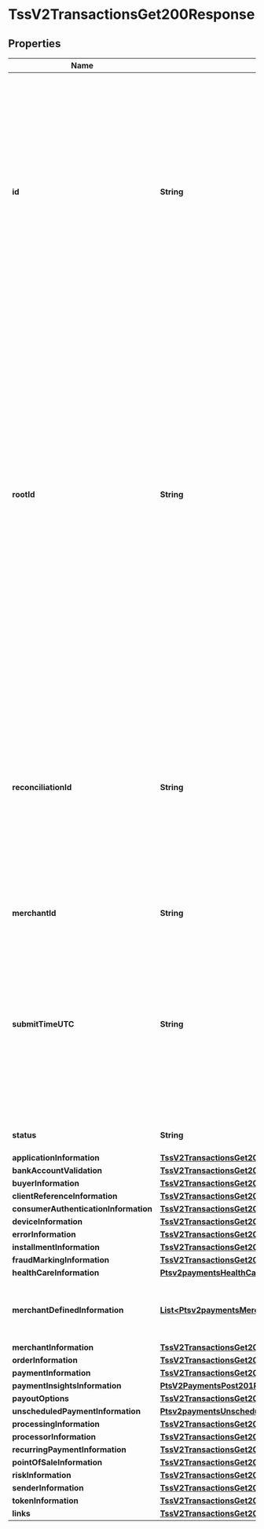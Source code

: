 
# TssV2TransactionsGet200Response

## Properties
Name | Type | Description | Notes
------------ | ------------- | ------------- | -------------
**id** | **String** | An unique identification number generated by Cybersource to identify the submitted request. Returned by all services. It is also appended to the endpoint of the resource. On incremental authorizations, this value with be the same as the identification number returned in the original authorization response.  |  [optional]
**rootId** | **String** | Contains the transaction identifier for the first transaction in the series of transactions. For example, you might send an authorization request for a payment, followed by a capture request for that payment, and then a refund request for that captured payment. Each of those requests, if successful, creates a resource that is assigned an identifier, which is returned in the response. The rootId identifies the first ID in the series, which in this case would be the ID of the original authorization. |  [optional]
**reconciliationId** | **String** | Reference number for the transaction. Depending on how your Cybersource account is configured, this value could either be provided in the API request or generated by CyberSource. The actual value used in the request to the processor is provided back to you by Cybersource in the response.  |  [optional]
**merchantId** | **String** | Your CyberSource merchant ID. |  [optional]
**submitTimeUTC** | **String** | Time of request in UTC. Format: &#x60;YYYY-MM-DDThh:mm:ssZ&#x60; **Example** &#x60;2016-08-11T22:47:57Z&#x60; equals August 11, 2016, at 22:47:57 (10:47:57 p.m.). The &#x60;T&#x60; separates the date and the time. The &#x60;Z&#x60; indicates UTC.  Returned by Cybersource for all services.  |  [optional]
**status** | **String** | The status of the submitted transaction. |  [optional]
**applicationInformation** | [**TssV2TransactionsGet200ResponseApplicationInformation**](TssV2TransactionsGet200ResponseApplicationInformation.md) |  |  [optional]
**bankAccountValidation** | [**TssV2TransactionsGet200ResponseBankAccountValidation**](TssV2TransactionsGet200ResponseBankAccountValidation.md) |  |  [optional]
**buyerInformation** | [**TssV2TransactionsGet200ResponseBuyerInformation**](TssV2TransactionsGet200ResponseBuyerInformation.md) |  |  [optional]
**clientReferenceInformation** | [**TssV2TransactionsGet200ResponseClientReferenceInformation**](TssV2TransactionsGet200ResponseClientReferenceInformation.md) |  |  [optional]
**consumerAuthenticationInformation** | [**TssV2TransactionsGet200ResponseConsumerAuthenticationInformation**](TssV2TransactionsGet200ResponseConsumerAuthenticationInformation.md) |  |  [optional]
**deviceInformation** | [**TssV2TransactionsGet200ResponseDeviceInformation**](TssV2TransactionsGet200ResponseDeviceInformation.md) |  |  [optional]
**errorInformation** | [**TssV2TransactionsGet200ResponseErrorInformation**](TssV2TransactionsGet200ResponseErrorInformation.md) |  |  [optional]
**installmentInformation** | [**TssV2TransactionsGet200ResponseInstallmentInformation**](TssV2TransactionsGet200ResponseInstallmentInformation.md) |  |  [optional]
**fraudMarkingInformation** | [**TssV2TransactionsGet200ResponseFraudMarkingInformation**](TssV2TransactionsGet200ResponseFraudMarkingInformation.md) |  |  [optional]
**healthCareInformation** | [**Ptsv2paymentsHealthCareInformation**](Ptsv2paymentsHealthCareInformation.md) |  |  [optional]
**merchantDefinedInformation** | [**List&lt;Ptsv2paymentsMerchantDefinedInformation&gt;**](Ptsv2paymentsMerchantDefinedInformation.md) | The object containing the custom data that the merchant defines.  |  [optional]
**merchantInformation** | [**TssV2TransactionsGet200ResponseMerchantInformation**](TssV2TransactionsGet200ResponseMerchantInformation.md) |  |  [optional]
**orderInformation** | [**TssV2TransactionsGet200ResponseOrderInformation**](TssV2TransactionsGet200ResponseOrderInformation.md) |  |  [optional]
**paymentInformation** | [**TssV2TransactionsGet200ResponsePaymentInformation**](TssV2TransactionsGet200ResponsePaymentInformation.md) |  |  [optional]
**paymentInsightsInformation** | [**PtsV2PaymentsPost201ResponsePaymentInsightsInformation**](PtsV2PaymentsPost201ResponsePaymentInsightsInformation.md) |  |  [optional]
**payoutOptions** | [**TssV2TransactionsGet200ResponsePayoutOptions**](TssV2TransactionsGet200ResponsePayoutOptions.md) |  |  [optional]
**unscheduledPaymentInformation** | [**Ptsv2paymentsUnscheduledPaymentInformation**](Ptsv2paymentsUnscheduledPaymentInformation.md) |  |  [optional]
**processingInformation** | [**TssV2TransactionsGet200ResponseProcessingInformation**](TssV2TransactionsGet200ResponseProcessingInformation.md) |  |  [optional]
**processorInformation** | [**TssV2TransactionsGet200ResponseProcessorInformation**](TssV2TransactionsGet200ResponseProcessorInformation.md) |  |  [optional]
**recurringPaymentInformation** | [**TssV2TransactionsGet200ResponseRecurringPaymentInformation**](TssV2TransactionsGet200ResponseRecurringPaymentInformation.md) |  |  [optional]
**pointOfSaleInformation** | [**TssV2TransactionsGet200ResponsePointOfSaleInformation**](TssV2TransactionsGet200ResponsePointOfSaleInformation.md) |  |  [optional]
**riskInformation** | [**TssV2TransactionsGet200ResponseRiskInformation**](TssV2TransactionsGet200ResponseRiskInformation.md) |  |  [optional]
**senderInformation** | [**TssV2TransactionsGet200ResponseSenderInformation**](TssV2TransactionsGet200ResponseSenderInformation.md) |  |  [optional]
**tokenInformation** | [**TssV2TransactionsGet200ResponseTokenInformation**](TssV2TransactionsGet200ResponseTokenInformation.md) |  |  [optional]
**links** | [**TssV2TransactionsGet200ResponseLinks**](TssV2TransactionsGet200ResponseLinks.md) |  |  [optional]



